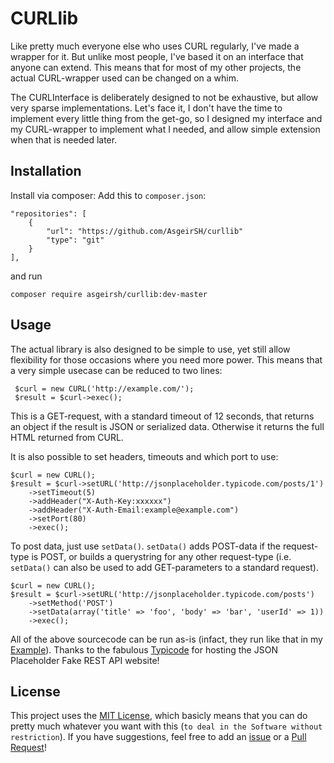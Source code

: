 CURLlib
=======

Like pretty much everyone else who uses CURL regularly, I've made a wrapper for it. But unlike most people, I've based it on an interface that anyone can extend. This means that for most of my other projects, the actual CURL-wrapper used can be changed on a whim.

The CURLInterface is deliberately designed to not be exhaustive, but allow very sparse implementations. Let's face it, I don't have the time to implement every little thing from the get-go, so I designed my interface and my CURL-wrapper to implement what I needed, and allow simple extension when that is needed later.

Installation
------------
Install via composer:
Add this to `composer.json`:
```
"repositories": [
	{
		"url": "https://github.com/AsgeirSH/curllib"
		"type": "git"
	}
],
```
and run
```
composer require asgeirsh/curllib:dev-master
``` 

Usage
-----
The actual library is also designed to be simple to use, yet still allow flexibility for those occasions where you need more power. This means that a very simple usecase can be reduced to two lines:
```
 $curl = new CURL('http://example.com/');
 $result = $curl->exec();
```
This is a GET-request, with a standard timeout of 12 seconds, that returns an object if the result is JSON or serialized data. Otherwise it returns the full HTML returned from CURL.

It is also possible to set headers, timeouts and which port to use:
```
$curl = new CURL();
$result = $curl->setURL('http://jsonplaceholder.typicode.com/posts/1')
	->setTimeout(5)
	->addHeader("X-Auth-Key:xxxxxx")
	->addHeader("X-Auth-Email:example@example.com")
	->setPort(80)
	->exec();
```

To post data, just use `setData()`. `setData()` adds POST-data if the request-type is POST, or builds a querystring for any other request-type (i.e. `setData()` can also be used to add GET-parameters to a standard request).
```
$curl = new CURL();
$result = $curl->setURL('http://jsonplaceholder.typicode.com/posts')
	->setMethod('POST')
	->setData(array('title' => 'foo', 'body' => 'bar', 'userId' => 1))
	->exec();
```
All of the above sourcecode can be run as-is (infact, they run like that in my [Example](examples/Curl_basic.php)). Thanks to the fabulous [Typicode](https://github.com/typicode) for hosting the JSON Placeholder Fake REST API website!

License
-------
This project uses the [MIT License](LICENSE), which basicly means that you can do pretty much whatever you want with this (`to deal in the Software without restriction`). If you have suggestions, feel free to add an [issue](https://github.com/AsgeirSH/CURLlib/issues/) or a [Pull Request](https://github.com/AsgeirSH/CURLlib/pulls/)!

